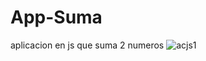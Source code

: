 # App-Suma
aplicacion en js que suma 2 numeros
![acjs1](https://github.com/MakerMexa/App-Suma/assets/89045226/6cf1a929-9a70-4543-926c-fe142cf3fe9f)

